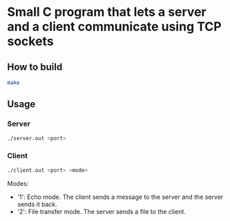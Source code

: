 # Small C program that lets a server and a client communicate using TCP sockets

## How to build
```bash
make
```

## Usage
### Server
```bash
./server.out <port>
```

### Client
```bash
./client.out <port> <mode>
```

Modes:
- '1': Echo mode. The client sends a message to the server and the server sends it back.
- '2': File transfer mode. The server sends a file to the client.